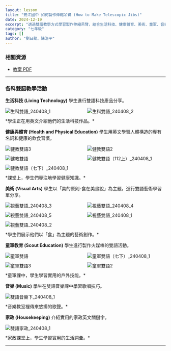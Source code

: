 ```yaml
---
layout: lesson
title: "鷺江國中 如何製作伸縮吊臂 (How to Make Telescopic Jibs)"
date: 2024-12-19
excerpt: "透過雙語教學方式學習製作伸縮吊臂，結合生活科技、健康體育、美術、童軍、音樂及家政等跨領域學習。"
category: "七年級"
tags: []
author: "劉日勛、陳治平"
---
```


### **相關資源**

* [教案 PDF](https://drive.google.com/file/d/1v47i5vj4qZ4h6b0k0yG-1F2r7X6E4t3o/view)
---

### **各科雙語教學活動**

**生活科技 (Living Technology)**
學生進行雙語科技產品分享。
<div style="display: flex; flex-direction: row; flex-wrap: wrap; gap: 10px; margin-bottom: 10px;">
    <img src="https://hackmd.io/_uploads/SJcEyeWLge.jpg" alt="生科雙語_240408_1" style="flex: 1; min-width: 48%; object-fit: cover;">
    <img src="https://hackmd.io/_uploads/SJ5V1g-8xg.jpg" alt="生科雙語_240408_2" style="flex: 1; min-width: 48%; object-fit: cover;">
</div>
*學生正在用英文介紹他們的生活科技作品。*

**健康與體育 (Health and Physical Education)**
學生用英文學習人體構造的專有名詞和健康的飲食習慣。
<div style="display: flex; flex-direction: row; flex-wrap: wrap; gap: 10px; margin-bottom: 10px;">
    <img src="https://hackmd.io/_uploads/BJx0ye-8el.jpg" alt="健教雙語3" style="flex: 1; min-width: 48%; object-fit: cover;">
    <img src="https://hackmd.io/_uploads/SkeCylWIxe.jpg" alt="健教雙語2" style="flex: 1; min-width: 48%; object-fit: cover;">
    <img src="https://hackmd.io/_uploads/B1g0yeZLxl.jpg" alt="健教雙語" style="flex: 1; min-width: 48%; object-fit: cover;">
    <img src="https://hackmd.io/_uploads/BylAkl-Lll.jpg" alt="健教雙語（112上）_240408_1" style="flex: 1; min-width: 48%; object-fit: cover;">
    <img src="https://hackmd.io/_uploads/SJeRye-Ull.jpg" alt="健教雙語（七下）_240408_1" style="flex: 1; min-width: 48%; object-fit: cover;">
</div>
*課堂上，學生們專注地學習健康知識。*

**美術 (Visual Arts)**
學生以「美的原則-食在美畫說」為主題，進行雙語藝術學習單分享。
<div style="display: flex; flex-direction: row; flex-wrap: wrap; gap: 10px; margin-bottom: 10px;">
    <img src="https://hackmd.io/_uploads/rkM0glZLlx.jpg" alt="視藝雙語_240408_3" style="flex: 1; min-width: 48%; object-fit: cover;">
    <img src="https://hackmd.io/_uploads/rJzRxlbIxg.jpg" alt="視藝雙語_240408_4" style="flex: 1; min-width: 48%; object-fit: cover;">
    <img src="https://hackmd.io/_uploads/ryM0lxWUee.jpg" alt="視藝雙語_240408_5" style="flex: 1; min-width: 48%; object-fit: cover;">
    <img src="https://hackmd.io/_uploads/r1fAexZLgx.jpg" alt="視藝雙語_240408_1" style="flex: 1; min-width: 48%; object-fit: cover;">
    <img src="https://hackmd.io/_uploads/rkzCxl-Ill.jpg" alt="視藝雙語_240408_2" style="flex: 1; min-width: 48%; object-fit: cover;">
</div>
*學生們展示他們以「食」為主題的藝術創作。*

**童軍教育 (Scout Education)**
學生進行製作火媒棒的雙語活動。
<div style="display: flex; flex-direction: row; flex-wrap: wrap; gap: 10px; margin-bottom: 10px;">
    <img src="https://hackmd.io/_uploads/ByMJWlWUle.jpg" alt="童軍雙語" style="flex: 1; min-width: 48%; object-fit: cover;">
    <img src="https://hackmd.io/_uploads/HkGJZxZIxx.jpg" alt="童軍雙語（七下）_240408_1" style="flex: 1; min-width: 48%; object-fit: cover;">
    <img src="https://hackmd.io/_uploads/S1fkZlW8eg.jpg" alt="童軍雙語3" style="flex: 1; min-width: 48%; object-fit: cover;">
    <img src="https://hackmd.io/_uploads/ryfkZlWIge.jpg" alt="童軍雙語2" style="flex: 1; min-width: 48%; object-fit: cover;">
</div>
*童軍課中，學生學習實用的戶外技能。*

**音樂 (Music)**
學生在雙語音樂課中學習歌唱技巧。
<div style="margin-bottom: 10px;">
    <img src="https://hackmd.io/_uploads/SyR1beW8lg.jpg" alt="雙語音樂下_240408_1" style="max-width: 100%;">
</div>
*音樂教室裡傳來悠揚的歌聲。*

**家政 (Housekeeping)**
介紹實用的家政英文關鍵字。
<div style="margin-bottom: 10px;">
    <img src="https://hackmd.io/_uploads/SkIxZl-8lg.jpg" alt="雙語家政_240408_1" style="max-width: 100%;">
</div>
*家政課堂上，學生學習實用的生活詞彙。*

---